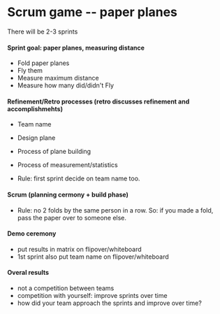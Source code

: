# Scrum game -- paper planes

There will be 2-3 sprints

#### Sprint goal: paper planes, measuring distance

- Fold paper planes
- Fly them
- Measure maximum distance
- Measure how many did/didn't Fly

#### Refinement/Retro processes (retro discusses refinement and accomplishmehts)

- Team name
- Design plane
- Process of plane building
- Process of measurement/statistics

- Rule: first sprint decide on team name too.

#### Scrum (planning cermony + build phase)

- Rule: no 2 folds by the same person in a row.
  So: if you made a fold, pass the paper over to someone else.

#### Demo ceremony

- put results in matrix on flipover/whiteboard
- 1st sprint also put team name on flipover/whiteboard

#### Overal results

- not a competition between teams
- competition with yourself: improve sprints over time
- how did your team approach the sprints and improve over time?
